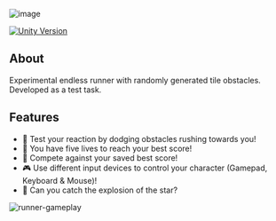 ![image](https://user-images.githubusercontent.com/37039414/193422807-ec225c70-f778-4a55-9d4c-d7114b29afe6.png)

[![Unity Version](https://img.shields.io/badge/unity-2020.3+-blue)](https://unity3d.com/get-unity/download)

## About
Experimental endless runner with randomly generated tile obstacles. Developed as a test task.

## Features
- 💪 Test your reaction by dodging obstacles rushing towards you!
- 💖 You have five lives to reach your best score!
- 💯 Сompete against your saved best score!
- 🎮 Use different input devices to control your character (Gamepad, Keyboard & Mouse)!
- 🌟 Can you catch the explosion of the star?

![runner-gameplay](https://user-images.githubusercontent.com/37039414/193423429-71c2bc2f-8263-44e2-9dba-a8cf92978576.gif)
